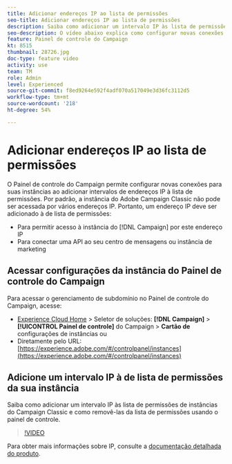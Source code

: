 ```yaml
---
title: Adicionar endereços IP ao lista de permissões
seo-title: Adicionar endereços IP ao lista de permissões
description: Saiba como adicionar um intervalo IP às lista de permissões de instâncias do Campaign Classic e como removê-las da lista de permissões usando o painel de controle.
seo-description: O vídeo abaixo explica como configurar novas conexões para suas instâncias, permitindo a listagem de intervalos de endereços IP.
feature: Painel de controle do Campaign
kt: 8515
thumbnail: 28726.jpg
doc-type: feature video
activity: use
team: TM
role: Admin
level: Experienced
source-git-commit: f8ed9264e592f4adf070a517049e3d36fc3112d5
workflow-type: tm+mt
source-wordcount: '218'
ht-degree: 54%

---
```


# Adicionar endereços IP ao lista de permissões

O Painel de controle do Campaign permite configurar novas conexões para suas instâncias ao adicionar intervalos de endereços IP à lista de permissões. Por padrão, a instância do Adobe Campaign Classic não pode ser acessada por vários endereços IP. Portanto, um endereço IP deve ser adicionado à  de lista de permissões:

* Para permitir acesso à instância do [!DNL Campaign] por este endereço IP
* Para conectar uma API ao seu centro de mensagens ou instância de marketing

## Acessar configurações da instância do Painel de controle do Campaign

Para acessar o gerenciamento de subdomínio no Painel de controle do Campaign, acesse:

* [Experience Cloud Home](https://experience.adobe.com/#/home)  > Seletor de soluções:  **[!DNL Campaign]** >  **[!UICONTROL Painel de controle]** do Campaign >  **Cartão de** configurações de instâncias ou
* Diretamente pelo URL: [https://experience.adobe.com/#/controlpanel/instances](https://experience.adobe.com/#/controlpanel/instances)

## Adicione um intervalo IP à  de lista de permissões da sua instância

Saiba como adicionar um intervalo IP às lista de permissões de instâncias do Campaign Classic e como removê-las da lista de permissões usando o painel de controle.

>[!VIDEO](https://video.tv.adobe.com/v/28726?quality=12)

Para obter mais informações sobre IP, consulte a [documentação detalhada do produto](https://experienceleague.adobe.com/docs/control-panel/using/sftp-management/ip-range-allow-listing.html).
